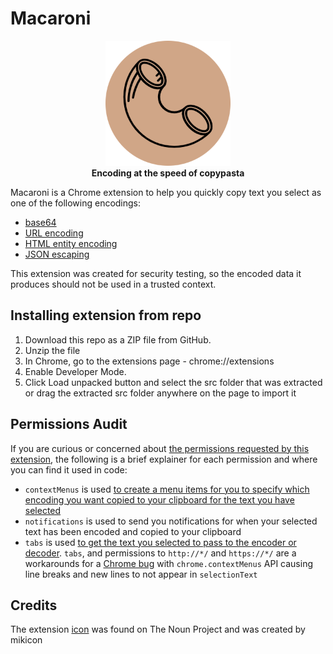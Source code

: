 # Macaroni
<p align=center>
  <img alt="Macaroni Chrome Extension Icon" src="src/assets/icon.png"/ width="200px" height="200px"><br>
  <b>Encoding at the speed of copypasta</b>
</p>

Macaroni is a Chrome extension to help you quickly copy text you select as one of the following encodings:
  - [base64](https://en.wikipedia.org/wiki/Base64)
  - [URL encoding](https://en.wikipedia.org/wiki/Percent-encoding)
  - [HTML entity encoding](https://en.wikipedia.org/wiki/List_of_XML_and_HTML_character_entity_references)
  - [JSON escaping](https://en.wikipedia.org/wiki/Escape_character#JavaScript)

This extension was created for security testing, so the encoded data it produces should not be used in a trusted context.

## Installing extension from repo
1. Download this repo as a ZIP file from GitHub.
2. Unzip the file
3. In Chrome, go to the extensions page - chrome://extensions
4. Enable Developer Mode.
5. Click Load unpacked button and select the src folder that was extracted or drag the extracted src folder anywhere on the page to import it

## Permissions Audit
If you are curious or concerned about [the permissions requested by this extension](https://github.com/0xedward/macaroni/blob/main/src/manifest.json#L10-L14), the following is a brief explainer for each permission and where you can find it used in code:

- `contextMenus` is used [to create a menu items for you to specify which encoding you want copied to your clipboard for the text you have selected](https://github.com/0xedward/macaroni/blob/main/src/background.js#L4-L26)
- `notifications` is used to send you notifications for when your selected text has been encoded and copied to your clipboard
- `tabs` is used [to get the text you selected to pass to the encoder or decoder](https://github.com/0xedward/macaroni/blob/main/src/background.js#L32-L35). `tabs`, and permissions to `http://*/` and `https://*/` are a workarounds for a [Chrome bug](https://bugs.chromium.org/p/chromium/issues/detail?id=116429) with `chrome.contextMenus` API causing line breaks and new lines to not appear in `selectionText`

## Credits
The extension [icon](https://thenounproject.com/search/?q=macaroni&i=1723765) was found on The Noun Project and was created by mikicon
